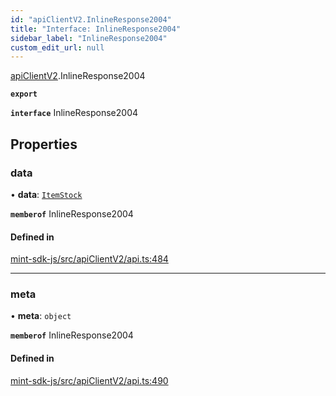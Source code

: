 ```yaml
---
id: "apiClientV2.InlineResponse2004"
title: "Interface: InlineResponse2004"
sidebar_label: "InlineResponse2004"
custom_edit_url: null
---
```


[apiClientV2](../modules/apiClientV2).InlineResponse2004

**`export`**

**`interface`** InlineResponse2004

## Properties

### data

• **data**: [`ItemStock`](apiClientV2.ItemStock)

**`memberof`** InlineResponse2004

#### Defined in

[mint-sdk-js/src/apiClientV2/api.ts:484](https://github.com/KyuzanInc/mint-sdk-js/blob/d2ac52e/src/apiClientV2/api.ts#L484)

___

### meta

• **meta**: `object`

**`memberof`** InlineResponse2004

#### Defined in

[mint-sdk-js/src/apiClientV2/api.ts:490](https://github.com/KyuzanInc/mint-sdk-js/blob/d2ac52e/src/apiClientV2/api.ts#L490)

